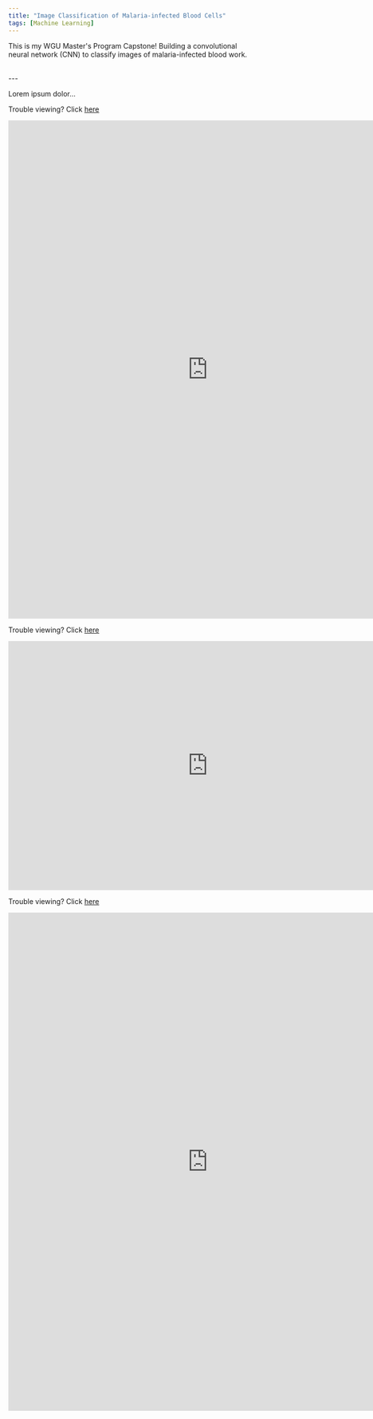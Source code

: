 ```yaml
---
title: "Image Classification of Malaria-infected Blood Cells"
tags: [Machine Learning]
---
```


This is my WGU Master's Program Capstone! Building a convolutional neural network (CNN) to classify images of malaria-infected blood work.

<br>---
<br>

Lorem ipsum dolor...

Trouble viewing? Click [here](https://cbhorton6819.github.io/project_files/image_classification/report.pdf)
<iframe frameborder="0" scrolling="no" width="800" height="1000" src="https://cbhorton6819.github.io/project_files/image_classification/report.pdf#zoom=100"> </iframe>

<br>

Trouble viewing? Click [here](https://cbhorton6819.github.io/project_files/image_classification/presentation.pdf)
<iframe frameborder="0" scrolling="no" width="800" height="500" src="https://cbhorton6819.github.io/project_files/image_classification/presentation.pdf#zoom=100"> </iframe>

<br>

Trouble viewing? Click [here](https://cbhorton6819.github.io/project_files/image_classification/executive_summary.pdf)
<iframe frameborder="0" scrolling="no" width="800" height="1000" src="https://cbhorton6819.github.io/project_files/image_classification/executive_summary.pdf#zoom=100"> </iframe>
